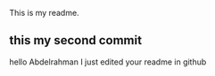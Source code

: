 This is my readme.


## this my second commit

hello Abdelrahman I just edited your readme in github

